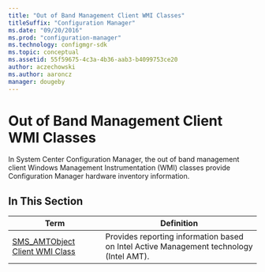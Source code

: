 ```yaml
---
title: "Out of Band Management Client WMI Classes"
titleSuffix: "Configuration Manager"
ms.date: "09/20/2016"
ms.prod: "configuration-manager"
ms.technology: configmgr-sdk
ms.topic: conceptual
ms.assetid: 55f59675-4c3a-4b36-aab3-b4099753ce20
author: aczechowski
ms.author: aaroncz
manager: dougeby
---
```

# Out of Band Management Client WMI Classes
In System Center Configuration Manager, the out of band management client Windows Management Instrumentation (WMI) classes provide Configuration Manager hardware inventory information.  

## In This Section  

|Term|Definition|  
|----------|----------------|  
|[SMS_AMTObject Client WMI Class](../../../../../develop/reference/core/clients/client-classes/sms_amtobject-client-wmi-class.md)|Provides reporting information based on Intel Active Management technology (Intel AMT).|
